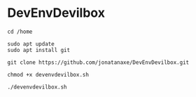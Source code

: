 # DevEnvDevilbox
```
cd /home
```
```
sudo apt update
sudo apt install git
```
```
git clone https://github.com/jonatanaxe/DevEnvDevilbox.git
```
```
chmod +x devenvdevilbox.sh 
```
```
./devenvdevilbox.sh 
```
